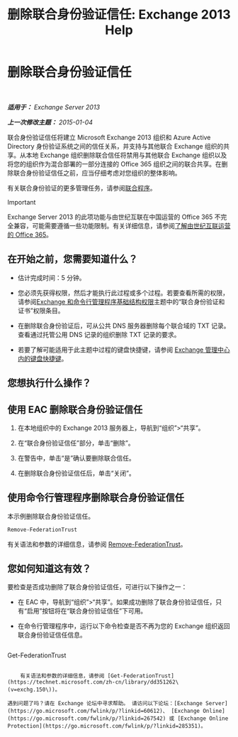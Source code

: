 ﻿---
title: '删除联合身份验证信任: Exchange 2013 Help'
TOCTitle: 删除联合身份验证信任
ms:assetid: dc4d126d-b567-470d-a5d0-e1402bf8f369
ms:mtpsurl: https://technet.microsoft.com/zh-cn/library/JJ657500(v=EXCHG.150)
ms:contentKeyID: 50491706
ms.date: 01/11/2018
mtps_version: v=EXCHG.150
ms.translationtype: HT
---

# 删除联合身份验证信任

 

_**适用于：** Exchange Server 2013_

_**上一次修改主题：** 2015-01-04_

联合身份验证信任将建立 Microsoft Exchange 2013 组织和 Azure Active Directory 身份验证系统之间的信任关系，并支持与其他联合 Exchange 组织的共享。从本地 Exchange 组织删除联合信任将禁用与其他联合 Exchange 组织以及将您的组织作为混合部署的一部分连接的 Office 365 组织之间的联合共享。在删除联合身份验证信任之前，应当仔细考虑对您组织的整体影响。

有关联合身份验证的更多管理任务，请参阅[联合程序](federation-procedures-exchange-2013-help.md)。

> [!IMPORTANT]  
> Exchange Server 2013 的此项功能与由世纪互联在中国运营的 Office 365 不完全兼容，可能需要遵循一些功能限制。有关详细信息，请参阅<a href="https://go.microsoft.com/fwlink/?linkid=313640">了解由世纪互联运营的 Office 365</a>。


## 在开始之前，您需要知道什么？

  - 估计完成时间：5 分钟。

  - 您必须先获得权限，然后才能执行此过程或多个过程。若要查看所需的权限，请参阅[Exchange 和命令行管理程序基础结构权限](exchange-and-shell-infrastructure-permissions-exchange-2013-help.md)主题中的“联合身份验证和证书”权限条目。

  - 在删除联合身份验证后，可从公共 DNS 服务器删除每个联合域的 TXT 记录。查看通过托管公用 DNS 记录的组织删除 TXT 记录的要求。

  - 若要了解可能适用于此主题中过程的键盘快捷键，请参阅 [Exchange 管理中心内的键盘快捷键](keyboard-shortcuts-in-the-exchange-admin-center-exchange-online-protection-help.md)。

## 您想执行什么操作？

## 使用 EAC 删除联合身份验证信任

1.  在本地组织中的 Exchange 2013 服务器上，导航到“组织”\>“共享”。

2.  在“联合身份验证信任”部分，单击“删除”。

3.  在警告中，单击“是”确认要删除联合信任。

4.  在删除联合身份验证信任后，单击“关闭”。

## 使用命令行管理程序删除联合身份验证信任

本示例删除联合身份验证信任。

```powershell
Remove-FederationTrust
```

有关语法和参数的详细信息，请参阅 [Remove-FederationTrust](https://technet.microsoft.com/zh-cn/library/dd351153\(v=exchg.150\))。

## 您如何知道这有效？

要检查是否成功删除了联合身份验证信任，可进行以下操作之一：

  - 在 EAC 中，导航到“组织”\>“共享”。如果成功删除了联合身份验证信任，只有“启用”按钮将在“联合身份验证信任”下可用。

  - 在命令行管理程序中，运行以下命令检查是否不再为您的 Exchange 组织返回联合身份验证信任信息。
    
    ```powershell
Get-FederationTrust
```
    
    有关语法和参数的详细信息，请参阅 [Get-FederationTrust](https://technet.microsoft.com/zh-cn/library/dd351262\(v=exchg.150\))。

遇到问题了吗？请在 Exchange 论坛中寻求帮助。 请访问以下论坛：[Exchange Server](https://go.microsoft.com/fwlink/p/?linkid=60612)、 [Exchange Online](https://go.microsoft.com/fwlink/p/?linkid=267542) 或 [Exchange Online Protection](https://go.microsoft.com/fwlink/p/?linkid=285351)。

